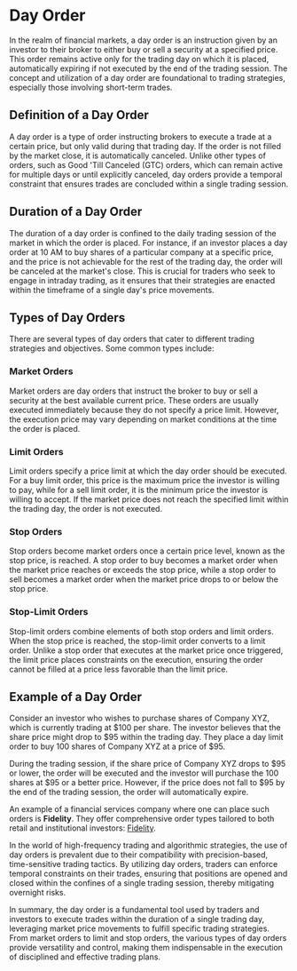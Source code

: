 # Day Order

In the realm of financial markets, a day order is an instruction given by an investor to their broker to either buy or sell a security at a specified price. This order remains active only for the trading day on which it is placed, automatically expiring if not executed by the end of the trading session. The concept and utilization of a day order are foundational to trading strategies, especially those involving short-term trades.

## Definition of a Day Order

A day order is a type of order instructing brokers to execute a trade at a certain price, but only valid during that trading day. If the order is not filled by the market close, it is automatically canceled. Unlike other types of orders, such as Good 'Till Canceled (GTC) orders, which can remain active for multiple days or until explicitly canceled, day orders provide a temporal constraint that ensures trades are concluded within a single trading session.

## Duration of a Day Order

The duration of a day order is confined to the daily trading session of the market in which the order is placed. For instance, if an investor places a day order at 10 AM to buy shares of a particular company at a specific price, and the price is not achievable for the rest of the trading day, the order will be canceled at the market's close. This is crucial for traders who seek to engage in intraday trading, as it ensures that their strategies are enacted within the timeframe of a single day's price movements.

## Types of Day Orders

There are several types of day orders that cater to different trading strategies and objectives. Some common types include:

### Market Orders

Market orders are day orders that instruct the broker to buy or sell a security at the best available current price. These orders are usually executed immediately because they do not specify a price limit. However, the execution price may vary depending on market conditions at the time the order is placed.

### Limit Orders

Limit orders specify a price limit at which the day order should be executed. For a buy limit order, this price is the maximum price the investor is willing to pay, while for a sell limit order, it is the minimum price the investor is willing to accept. If the market price does not reach the specified limit within the trading day, the order is not executed.

### Stop Orders

Stop orders become market orders once a certain price level, known as the stop price, is reached. A stop order to buy becomes a market order when the market price reaches or exceeds the stop price, while a stop order to sell becomes a market order when the market price drops to or below the stop price. 

### Stop-Limit Orders

Stop-limit orders combine elements of both stop orders and limit orders. When the stop price is reached, the stop-limit order converts to a limit order. Unlike a stop order that executes at the market price once triggered, the limit price places constraints on the execution, ensuring the order cannot be filled at a price less favorable than the limit price.

## Example of a Day Order

Consider an investor who wishes to purchase shares of Company XYZ, which is currently trading at $100 per share. The investor believes that the share price might drop to $95 within the trading day. They place a day limit order to buy 100 shares of Company XYZ at a price of $95.

During the trading session, if the share price of Company XYZ drops to $95 or lower, the order will be executed and the investor will purchase the 100 shares at $95 or a better price. However, if the price does not fall to $95 by the end of the trading session, the order will automatically expire.

An example of a financial services company where one can place such orders is **Fidelity**. They offer comprehensive order types tailored to both retail and institutional investors: [Fidelity](https://www.fidelity.com).

In the world of high-frequency trading and algorithmic strategies, the use of day orders is prevalent due to their compatibility with precision-based, time-sensitive trading tactics. By utilizing day orders, traders can enforce temporal constraints on their trades, ensuring that positions are opened and closed within the confines of a single trading session, thereby mitigating overnight risks.

In summary, the day order is a fundamental tool used by traders and investors to execute trades within the duration of a single trading day, leveraging market price movements to fulfill specific trading strategies. From market orders to limit and stop orders, the various types of day orders provide versatility and control, making them indispensable in the execution of disciplined and effective trading plans.